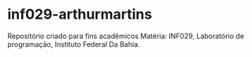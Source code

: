 # inf029-arthurmartins
Repositório criado para fins acadêmicos
Matéria: INF029, Laboratório de programação, Instituto Federal Da Bahia.
